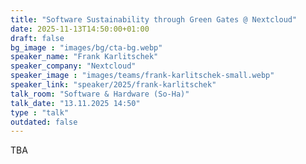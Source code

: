 ```yaml
---
title: "Software Sustainability through Green Gates @ Nextcloud"
date: 2025-11-13T14:50:00+01:00
draft: false
bg_image : "images/bg/cta-bg.webp"
speaker_name: "Frank Karlitschek"
speaker_company: "Nextcloud"
speaker_image : "images/teams/frank-karlitschek-small.webp"
speaker_link: "speaker/2025/frank-karlitschek"
talk_room: "Software & Hardware (So-Ha)"
talk_date: "13.11.2025 14:50"
type : "talk"
outdated: false
---
```


TBA
